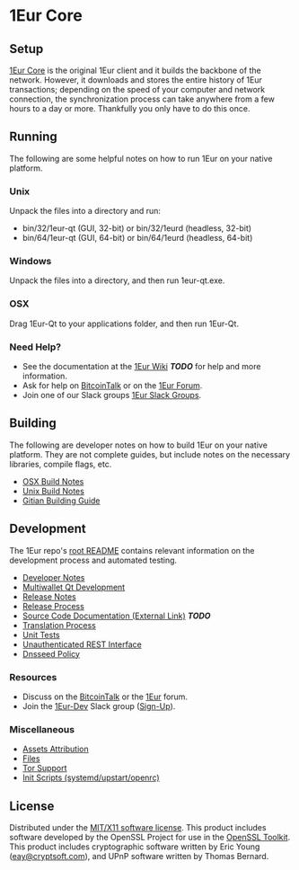 1Eur Core
=====================

Setup
---------------------
[1Eur Core](http://1eur.io/wallet) is the original 1Eur client and it builds the backbone of the network. However, it downloads and stores the entire history of 1Eur transactions; depending on the speed of your computer and network connection, the synchronization process can take anywhere from a few hours to a day or more. Thankfully you only have to do this once.

Running
---------------------
The following are some helpful notes on how to run 1Eur on your native platform.

### Unix

Unpack the files into a directory and run:

- bin/32/1eur-qt (GUI, 32-bit) or bin/32/1eurd (headless, 32-bit)
- bin/64/1eur-qt (GUI, 64-bit) or bin/64/1eurd (headless, 64-bit)

### Windows

Unpack the files into a directory, and then run 1eur-qt.exe.

### OSX

Drag 1Eur-Qt to your applications folder, and then run 1Eur-Qt.

### Need Help?

* See the documentation at the [1Eur Wiki](https://en.bitcoin.it/wiki/Main_Page) ***TODO***
for help and more information.
* Ask for help on [BitcoinTalk](https://bitcointalk.org/index.php?topic=2186812.0) or on the [1Eur Forum](http://forum.1eur.io/).
* Join one of our Slack groups [1Eur Slack Groups](https://1eur.io/slack-logins/).

Building
---------------------
The following are developer notes on how to build 1Eur on your native platform. They are not complete guides, but include notes on the necessary libraries, compile flags, etc.

- [OSX Build Notes](build-osx.md)
- [Unix Build Notes](build-unix.md)
- [Gitian Building Guide](gitian-building.md)

Development
---------------------
The 1Eur repo's [root README](https://github.com/thnass/1eur/blob/master/README.md) contains relevant information on the development process and automated testing.

- [Developer Notes](developer-notes.md)
- [Multiwallet Qt Development](multiwallet-qt.md)
- [Release Notes](release-notes.md)
- [Release Process](release-process.md)
- [Source Code Documentation (External Link)](https://dev.visucore.com/bitcoin/doxygen/) ***TODO***
- [Translation Process](translation_process.md)
- [Unit Tests](unit-tests.md)
- [Unauthenticated REST Interface](REST-interface.md)
- [Dnsseed Policy](dnsseed-policy.md)

### Resources

* Discuss on the [BitcoinTalk](https://bitcointalk.org/index.php?topic=2186812.0) or the [1Eur](http://forum.1eur.io/) forum.
* Join the [1Eur-Dev](https://1eur-dev.slack.com/) Slack group ([Sign-Up](https://1eur.herokuapp.com/)).

### Miscellaneous
- [Assets Attribution](assets-attribution.md)
- [Files](files.md)
- [Tor Support](tor.md)
- [Init Scripts (systemd/upstart/openrc)](init.md)

License
---------------------
Distributed under the [MIT/X11 software license](http://www.opensource.org/licenses/mit-license.php).
This product includes software developed by the OpenSSL Project for use in the [OpenSSL Toolkit](https://www.openssl.org/). This product includes
cryptographic software written by Eric Young ([eay@cryptsoft.com](mailto:eay@cryptsoft.com)), and UPnP software written by Thomas Bernard.
